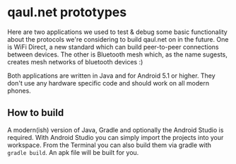 # qaul.net prototypes

Here are two applications we used to test & debug some basic functionality about the protocols we're considering to build qaul.net on in the future. One is WiFi Direct, a new standard which can build peer-to-peer connections between devices. The other is Bluetooth mesh which, as the name sugests, creates mesh networks of bluetooth devices :)

Both applications are written in Java and for Android 5.1 or higher. They don't use any hardware specific code and should work on all modern phones.

## How to build

A modern(ish) version of Java, Gradle and optionally the Android Studio is required. With Android Studio you can simply import the projects into your workspace. From the Terminal you can also build them via gradle with `gradle build`. An apk file will be built for you.